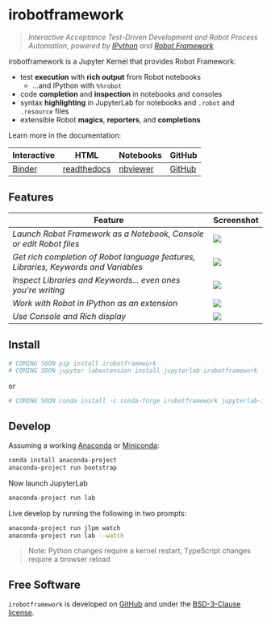 # irobotframework

> _Interactive Acceptance Test-Driven Development and Robot Process Automation,
> powered by [IPython](http://ipython.org) and [Robot Framework](https://robotframework.org)_

irobotframework is a Jupyter Kernel that provides Robot Framework:

- test **execution** with **rich output** from Robot notebooks
  - ...and IPython with `%%robot`
- code **completion** and **inspection** in notebooks and consoles
- syntax **highlighting** in JupyterLab for notebooks and `.robot` and `.resource` files
- extensible Robot **magics**, **reporters**, and **completions**

Learn more in the documentation:

| Interactive                                                                                              | HTML                                                   | Notebooks                                                            | GitHub                                                             |
| -------------------------------------------------------------------------------------------------------- | ------------------------------------------------------ | -------------------------------------------------------------------- | ------------------------------------------------------------------ |
| [Binder](https://mybinder.org/v2/gh/gtri/irobotframework/master?urlpath=lab%2Ftree%2Fdocs%2Findex.ipynb) | [readthedocs](https://irobotframework.readthedocs.org) | [nbviewer](https://github.com/gtri/irobotframework/docs/index.ipynb) | [GitHub](https://github.com/gtri/irobotframework/docs/index.ipynb) |

## Features

| Feature                                                                             | Screenshot                                      |
| ----------------------------------------------------------------------------------- | ----------------------------------------------- |
| _Launch Robot Framework as a Notebook, Console or edit Robot files_                 | [![][screenshot_launcher]][screenshot_launcher] |
| _Get rich completion of Robot language features, Libraries, Keywords and Variables_ | [![][screenshot_complete]][screenshot_complete] |
| _Inspect Libraries and Keywords... even ones you're writing_                        | [![][screenshot_inspect]][screenshot_inspect]   |
| _Work with Robot in IPython as an extension_                                        | [![][screenshot_magic]][screenshot_magic]       |
| _Use Console and Rich display_                                                      | [![][screenshot_console]][screenshot_console]   |

[screenshot_complete]: ./docs/_static/screenshots/screenshot_complete.png
[screenshot_console]: ./docs/_static/screenshots/screenshot_console.png
[screenshot_inspect]: ./docs/_static/screenshots/screenshot_inspect.png
[screenshot_launcher]: ./docs/_static/screenshots/screenshot_launcher.png
[screenshot_magic]: ./docs/_static/screenshots/screenshot_magic.png

## Install

```bash
# COMING SOON pip install irobotframework
# COMING SOON jupyter labextension install jupyterlab-irobotframework
```

or

```bash
# COMING SOON conda install -c conda-forge irobotframework jupyterlab-irobotframework
```

## Develop

Assuming a working [Anaconda](https://www.anaconda.com/download) or
[Miniconda](https://conda.io/miniconda.html):

```bash
conda install anaconda-project
anaconda-project run bootstrap
```

Now launch JupyterLab

```bash
anaconda-project run lab
```

Live develop by running the following in two prompts:

```bash
anaconda-project run jlpm watch
anaconda-project run lab --watch
```

> Note: Python changes require a kernel restart, TypeScript changes require a
> browser reload

## Free Software

`irobotframework` is developed on [GitHub](https://github.com/gtri/irobotframework)
and under the [BSD-3-Clause license](./LICENSE).
